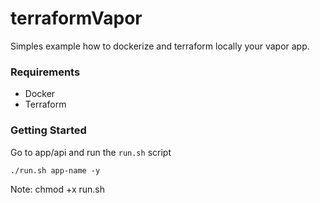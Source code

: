 # terraformVapor
Simples example how to dockerize and terraform locally your vapor app.

### Requirements
- Docker
- Terraform

### Getting Started
Go to app/api and run the ```run.sh``` script

```./run.sh app-name -y```

Note: chmod +x run.sh